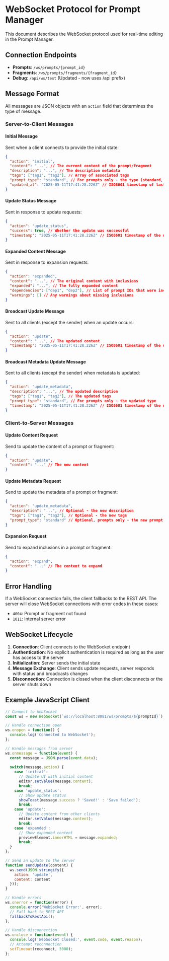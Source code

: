 # WebSocket Protocol for Prompt Manager

This document describes the WebSocket protocol used for real-time editing in the Prompt Manager.

## Connection Endpoints

- **Prompts**: `/ws/prompts/{prompt_id}`
- **Fragments**: `/ws/prompts/fragments/{fragment_id}`
- **Debug**: `/api/ws/test` (Updated - now uses /api prefix)

## Message Format

All messages are JSON objects with an `action` field that determines the type of message.

### Server-to-Client Messages

#### Initial Message
Sent when a client connects to provide the initial state:

```json
{
  "action": "initial",
  "content": "...", // The current content of the prompt/fragment
  "description": "...", // The description metadata
  "tags": ["tag1", "tag2"], // Array of associated tags
  "prompt_type": "standard", // For prompts only - the type (standard, composite, system, user)
  "updated_at": "2025-05-11T17:41:28.226Z" // ISO8601 timestamp of last update
}
```

#### Update Status Message
Sent in response to update requests:

```json
{
  "action": "update_status",
  "success": true, // Whether the update was successful
  "timestamp": "2025-05-11T17:41:28.226Z" // ISO8601 timestamp of the update
}
```

#### Expanded Content Message
Sent in response to expansion requests:

```json
{
  "action": "expanded",
  "content": "...", // The original content with inclusions
  "expanded": "...", // The fully expanded content
  "dependencies": ["dep1", "dep2"], // List of prompt IDs that were included
  "warnings": [] // Any warnings about missing inclusions
}
```

#### Broadcast Update Message
Sent to all clients (except the sender) when an update occurs:

```json
{
  "action": "update",
  "content": "...", // The updated content
  "timestamp": "2025-05-11T17:41:28.226Z" // ISO8601 timestamp of the update
}
```

#### Broadcast Metadata Update Message
Sent to all clients (except the sender) when metadata is updated:

```json
{
  "action": "update_metadata",
  "description": "...", // The updated description
  "tags": ["tag1", "tag2"], // The updated tags
  "prompt_type": "standard", // For prompts only - the updated type
  "timestamp": "2025-05-11T17:41:28.226Z" // ISO8601 timestamp of the update
}
```

### Client-to-Server Messages

#### Update Content Request
Send to update the content of a prompt or fragment:

```json
{
  "action": "update",
  "content": "..." // The new content
}
```

#### Update Metadata Request
Send to update the metadata of a prompt or fragment:

```json
{
  "action": "update_metadata",
  "description": "...", // Optional - the new description
  "tags": ["tag1", "tag2"], // Optional - the new tags
  "prompt_type": "standard" // Optional, prompts only - the new prompt type
}
```

#### Expansion Request
Send to expand inclusions in a prompt or fragment:

```json
{
  "action": "expand",
  "content": "..." // The content to expand
}
```

## Error Handling

If a WebSocket connection fails, the client fallbacks to the REST API. The server will close WebSocket connections with error codes in these cases:

- `4004`: Prompt or fragment not found
- `1011`: Internal server error

## WebSocket Lifecycle

1. **Connection**: Client connects to the WebSocket endpoint
2. **Authentication**: No explicit authentication is required as long as the user has access to the server
3. **Initialization**: Server sends the initial state
4. **Message Exchange**: Client sends update requests, server responds with status and broadcasts changes
5. **Disconnection**: Connection is closed when the client disconnects or the server shuts down

## Example JavaScript Client

```javascript
// Connect to WebSocket
const ws = new WebSocket(`ws://localhost:8081/ws/prompts/${promptId}`);

// Handle connection open
ws.onopen = function() {
  console.log('Connected to WebSocket');
};

// Handle messages from server
ws.onmessage = function(event) {
  const message = JSON.parse(event.data);
  
  switch(message.action) {
    case 'initial':
      // Update UI with initial content
      editor.setValue(message.content);
      break;
    case 'update_status':
      // Show update status
      showToast(message.success ? 'Saved!' : 'Save failed');
      break;
    case 'update':
      // Update content from other clients
      editor.setValue(message.content);
      break;
    case 'expanded':
      // Show expanded content
      previewElement.innerHTML = message.expanded;
      break;
  }
};

// Send an update to the server
function sendUpdate(content) {
  ws.send(JSON.stringify({
    action: 'update',
    content: content
  }));
}

// Handle errors
ws.onerror = function(error) {
  console.error('WebSocket Error:', error);
  // Fall back to REST API
  fallbackToRestApi();
};

// Handle disconnection
ws.onclose = function(event) {
  console.log('WebSocket Closed:', event.code, event.reason);
  // Attempt reconnection
  setTimeout(reconnect, 3000);
};
```
